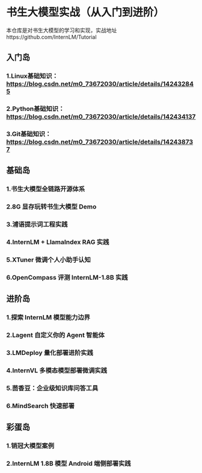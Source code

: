 # 书生大模型实战（从入门到进阶）
本仓库是对书生大模型的学习和实现，实战地址https://github.com/InternLM/Tutorial

## 入门岛
### 1.Linux基础知识：https://blog.csdn.net/m0_73672030/article/details/142432845
### 2.Python基础知识：https://blog.csdn.net/m0_73672030/article/details/142434137
### 3.Git基础知识：https://blog.csdn.net/m0_73672030/article/details/142438737

## 基础岛
### 1.书生大模型全链路开源体系
### 2.8G 显存玩转书生大模型 Demo
### 3.浦语提示词工程实践
### 4.InternLM + LlamaIndex RAG 实践
### 5.XTuner 微调个人小助手认知
### 6.OpenCompass 评测 InternLM-1.8B 实践

## 进阶岛
### 1.探索 InternLM 模型能力边界
### 2.Lagent 自定义你的 Agent 智能体
### 3.LMDeploy 量化部署进阶实践
### 4.InternVL 多模态模型部署微调实践
### 5.茴香豆：企业级知识库问答工具
### 6.MindSearch 快速部署

## 彩蛋岛
### 1.销冠大模型案例
### 2.InternLM 1.8B 模型 Android 端侧部署实践
